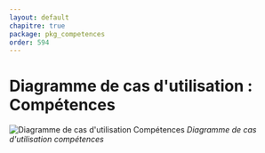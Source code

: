 ```yaml
---
layout: default
chapitre: true
package: pkg_competences
order: 594
---
```


# Diagramme de cas d'utilisation : Compétences

![Diagramme de cas d'utilisation Compétences](/soli-lms/pkg_competences/images/)
*Diagramme de cas d'utilisation compétences*


<!-- new slide -->
